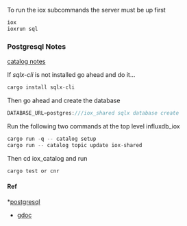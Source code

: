 
To run the iox subcommands the server must be up first

```rust
iox
ioxrun sql
```

### Postgresql Notes

[catalog notes](https://github.com/influxdata/influxdb_iox/tree/main/iox_catalog)

If *sqlx-cli* is not installed go ahead and do it...

```rust
cargo install sqlx-cli
```

Then go ahead and create the database

```rust
DATABASE_URL=postgres:///iox_shared sqlx database create
```

Run the following two commands at the top level influxdb_iox

```rust
cargo run -q -- catalog setup
cargo run -- catalog topic update iox-shared
```

Then cd iox_catalog and run

```rust
cargo test or cnr
```


#### Ref
*[postgresql](./postgresql.md)
* [gdoc](https://docs.google.com/document/d/e/2PACX-1vQ2cTRWln8Nyn2yQh4CWwvyN5yI3Op-4RA3MpB1moivlQtBBQ9KhR5N2vvkMiZz51t_1EPhj5SDmJh5/pub)
